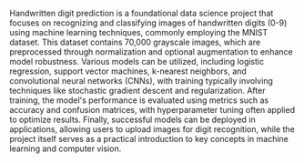 Handwritten digit prediction is a foundational data science project that focuses on recognizing and classifying images of handwritten digits (0-9) using machine learning techniques, commonly employing the MNIST dataset. This dataset contains 70,000 grayscale images, which are preprocessed through normalization and optional augmentation to enhance model robustness. Various models can be utilized, including logistic regression, support vector machines, k-nearest neighbors, and convolutional neural networks (CNNs), with training typically involving techniques like stochastic gradient descent and regularization. After training, the model's performance is evaluated using metrics such as accuracy and confusion matrices, with hyperparameter tuning often applied to optimize results. Finally, successful models can be deployed in applications, allowing users to upload images for digit recognition, while the project itself serves as a practical introduction to key concepts in machine learning and computer vision.
